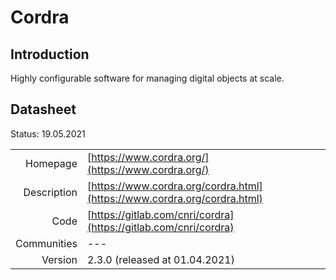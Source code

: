 # Cordra

## Introduction
Highly configurable software for managing digital objects at scale.

## Datasheet

Status: 19.05.2021

|              |                                                                             |
| ------------:| :-------------------------------------------------------------------------- |
| Homepage     | [https://www.cordra.org/](https://www.cordra.org/)                          | 
| Description  | [https://www.cordra.org/cordra.html](https://www.cordra.org/cordra.html)    | 
| Code         | [https://gitlab.com/cnri/cordra](https://gitlab.com/cnri/cordra)            | 
| Communities  | ---                                                                         |
| Version      | 2.3.0 (released at 01.04.2021)                                              |

